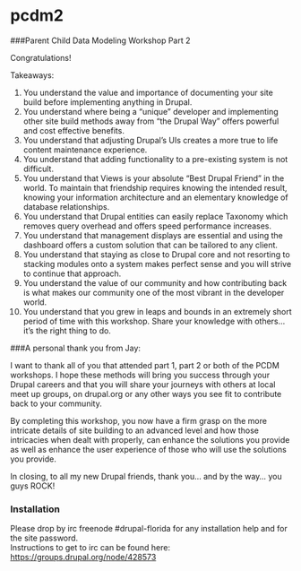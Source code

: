 pcdm2
=====

###Parent Child Data Modeling Workshop Part 2

Congratulations!

Takeaways:
1.	You understand the value and importance of documenting your site build before implementing anything in Drupal.  
2.	You understand where being a “unique” developer and implementing other site build methods away from “the Drupal Way” offers powerful and cost effective benefits.  
3.	You understand that adjusting Drupal’s UIs creates a more true to life content maintenance experience.  
4.	You understand that adding functionality to a pre-existing system is not difficult.  
5.	You understand that Views is your absolute “Best Drupal Friend” in the world. To maintain that friendship requires knowing the intended result, knowing your information architecture and an elementary knowledge of database relationships.  
6.	You understand that Drupal entities can easily replace Taxonomy which removes query overhead and offers speed performance increases.  
7.	You understand that management displays are essential and using the dashboard offers a custom solution that can be tailored to any client.  
8.	You understand that staying as close to Drupal core and not resorting to stacking modules onto a system makes perfect sense and you will strive to continue that approach.  
9.	You understand the value of our community and how contributing back is what makes our community one of the most vibrant in the developer world.  
10.	You understand that you grew in leaps and bounds in an extremely short period of time with this workshop. Share your knowledge with others… it’s the right thing to do.  



###A personal thank you from Jay:

I want to thank all of you that attended part 1, part 2 or both of the PCDM workshops. I hope these methods will bring you success through your Drupal careers and that you will share your journeys with others at local meet up groups, on drupal.org or any other ways you see fit to contribute back to your community.

By completing this workshop, you now have a firm grasp on the more intricate details of site building to an advanced level and how those intricacies when dealt with properly, can enhance the solutions you provide as well as enhance the user experience of those who will use the solutions you provide.

In closing, to all my new Drupal friends, thank you… and by the way… you guys ROCK!

### Installation
Please drop by irc freenode #drupal-florida for any installation help and for the site password.  
Instructions to get to irc can be found here: https://groups.drupal.org/node/428573
